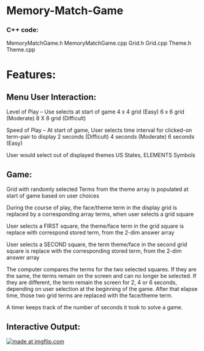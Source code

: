 # Memory-Match-Game

### C++ code:
MemoryMatchGame.h   MemoryMatchGame.cpp
Grid.h              Grid.cpp
Theme.h             Theme.cpp


# Features:

## Menu User Interaction:

Level of Play – Use selects at start of game 4 x 4 grid (Easy) 6 x 6 grid (Moderate) 8 X 8 grid (Difficult)

Speed of Play – At start of game, User selects time interval for clicked-on term-pair to display 2 seconds (Difficult) 4 seconds (Moderate) 6 seconds (Easy)

User would select out of displayed themes  US States, ELEMENTS Symbols 

## Game:

Grid with randomly selected Terms from the theme array is populated at start of game based on user choices

During the course of play, the face/theme term in the display grid is replaced by a corresponding array terms, when user selects a grid square
  
  User selects a FIRST square, the theme/face term in the grid square is replace with correspond stored term, from the 2-dim answer array
  
  User selects a SECOND square, the term theme/face in the second grid square is replace with the corresponding stored term, from the 2-dim answer array
  
  The computer compares the terms for the two selected squares. If they are the same, the terms remain on the screen and can no longer be selected.
  If they are different, the term remain the screen for 2, 4 or 6 seconds, depending on user selection at the beginning of the game. After that elapse time, those two grid terms are replaced with the face/theme term.
  
  A timer keeps track of the number of seconds it took to solve a game.
  
  ## Interactive Output:
 <a href="https://imgflip.com/gif/1zq3py"><img src="https://i.imgflip.com/1zq3py.gif" title="made at imgflip.com"/></a>



